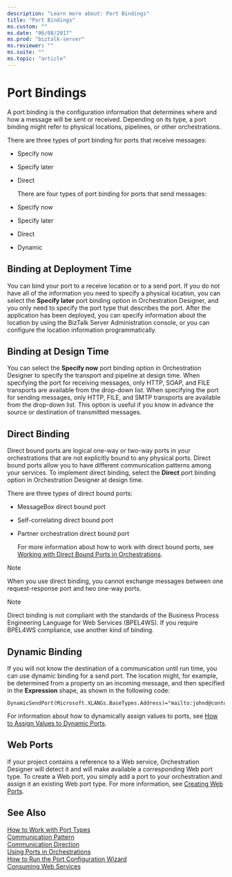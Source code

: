 ```yaml
---
description: "Learn more about: Port Bindings"
title: "Port Bindings"
ms.custom: ""
ms.date: "06/08/2017"
ms.prod: "biztalk-server"
ms.reviewer: ""
ms.suite: ""
ms.topic: "article"
---
```

# Port Bindings
A port binding is the configuration information that determines where and how a message will be sent or received. Depending on its type, a port binding might refer to physical locations, pipelines, or other orchestrations.  
  
 There are three types of port binding for ports that receive messages:  
  
- Specify now  
  
- Specify later  
  
- Direct  
  
  There are four types of port binding for ports that send messages:  
  
- Specify now  
  
- Specify later  
  
- Direct  
  
- Dynamic  
  
## Binding at Deployment Time  
 You can bind your port to a receive location or to a send port. If you do not have all of the information you need to specify a physical location, you can select the **Specify later** port binding option in Orchestration Designer, and you only need to specify the port type that describes the port. After the application has been deployed, you can specify information about the location by using the BizTalk Server Administration console, or you can configure the location information programmatically.  
  
## Binding at Design Time  
 You can select the **Specify now** port binding option in Orchestration Designer to specify the transport and pipeline at design time. When specifying the port for receiving messages, only HTTP, SOAP, and FILE transports are available from the drop-down list. When specifying the port for sending messages, only HTTP, FILE, and SMTP transports are available from the drop-down list. This option is useful if you know in advance the source or destination of transmitted messages.  
  
## Direct Binding  
 Direct bound ports are logical one-way or two-way ports in your orchestrations that are not explicitly bound to any physical ports. Direct bound ports allow you to have different communication patterns among your services. To implement direct binding, select the **Direct** port binding option in Orchestration Designer at design time.  
  
 There are three types of direct bound ports:  
  
- MessageBox direct bound port  
  
- Self-correlating direct bound port  
  
- Partner orchestration direct bound port  
  
  For more information about how to work with direct bound ports, see [Working with Direct Bound Ports in Orchestrations](../core/working-with-direct-bound-ports-in-orchestrations.md).  
  
> [!NOTE]
>  When you use direct binding, you cannot exchange messages between one request-response port and two one-way ports.  
  
> [!NOTE]
>  Direct binding is not compliant with the standards of the Business Process Engineering Language for Web Services (BPEL4WS). If you require BPEL4WS compliance, use another kind of binding.  
  
## Dynamic Binding  
 If you will not know the destination of a communication until run time, you can use dynamic binding for a send port. The location might, for example, be determined from a property on an incoming message, and then specified in the **Expression** shape, as shown in the following code:  
  
```  
DynamicSendPort(Microsoft.XLANGs.BaseTypes.Address)="mailto:johnd@contoso.com";  
```  
  
 For information about how to dynamically assign values to ports, see [How to Assign Values to Dynamic Ports](../core/how-to-use-expressions-to-assign-values-to-dynamic-ports.md).  
  
## Web Ports  
 If your project contains a reference to a Web service, Orchestration Designer will detect it and will make available a corresponding Web port type. To create a Web port, you simply add a port to your orchestration and assign it an existing Web port type. For more information, see [Creating Web Ports](../core/creating-web-ports.md).  
  
## See Also  
 [How to Work with Port Types](../core/how-to-work-with-port-types.md)   
 [Communication Pattern](../core/communication-pattern.md)   
 [Communication Direction](../core/communication-direction.md)   
 [Using Ports in Orchestrations](../core/using-ports-in-orchestrations.md)   
 [How to Run the Port Configuration Wizard](../core/how-to-run-the-port-configuration-wizard.md)   
 [Consuming Web Services](../core/consuming-web-services.md)
